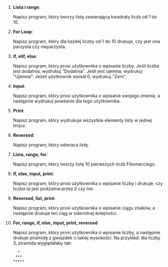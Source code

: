 1. **Lista i range**:

   Napisz program, który tworzy listę zawierającą kwadraty liczb od 1 do 10.

2. **For Loop**:

   Napisz program, który dla każdej liczby od 1 do 10 drukuje, czy jest ona parzysta czy nieparzysta.

3. **If, elif, else**:

   Napisz program, który prosi użytkownika o wpisanie liczby. Jeśli liczba jest dodatnia, wydrukuj "Dodatnia". Jeśli jest ujemna, wydrukuj "Ujemna". Jeżeli użytkownik wpisał 0, wydrukuj "Zero".

4. **Input**:

   Napisz program, który prosi użytkownika o wpisanie swojego imienia, a następnie wydrukuj powitanie dla tego użytkownika.

5. **Print**:

   Napisz program, który wydrukuje wszystkie elementy listy w jednej linijce.

6. **Reversed**:

   Napisz program, który odwraca listę.

7. **Lista, range, for**:

   Napisz program, który tworzy listę 10 pierwszych liczb Fibonacciego.

8. **If, else, input, print**:

   Napisz program, który prosi użytkownika o wpisanie liczby i drukuje, czy liczba ta jest podzielna przez 2 czy nie.

9. **Reversed, list, print**:

   Napisz program, który prosi użytkownika o wpisanie ciągu znaków, a następnie drukuje ten ciąg w odwrotnej kolejności.

10. **For, range, if, else, input, print, reversed**

    Napisz program, który prosi użytkownika o wpisanie liczby, a następnie drukuje piramidę z gwiazdek o takiej wysokości. Na przykład, dla liczby 3, piramida wyglądałaby tak:

    ```txt
      *
     ***
    *****
    ```
